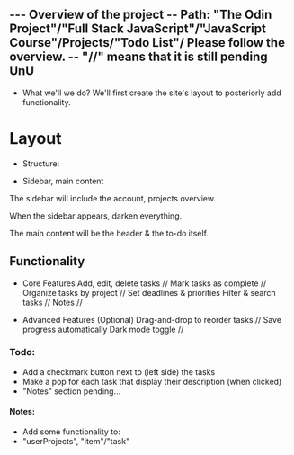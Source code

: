 --- Overview of the project 
  -- Path: "The Odin Project"/"Full Stack JavaScript"/"JavaScript Course"/Projects/"Todo List"/
   Please follow the overview.
  -- "//" means that it is still pending UnU
---

- What we'll we do?
  We'll first create the site's layout to posteriorly add functionality.

# Layout

- Structure:

* Sidebar, main content

The sidebar will include the account, projects overview.

When the sidebar appears, darken everything.

The main content will be the header & the to-do itself.

## Functionality

- Core Features
  Add, edit, delete tasks //
  Mark tasks as complete // 
  Organize tasks by project //
  Set deadlines & priorities
  Filter & search tasks //
  Notes //

- Advanced Features (Optional)
  Drag-and-drop to reorder tasks //
  Save progress automatically 
  Dark mode toggle //

### Todo:

- Add a checkmark button next to (left side) the tasks
- Make a pop for each task that display their description
  (when clicked)
- "Notes" section pending...

#### Notes:

- Add some functionality to:
- "userProjects", "item"/"task"
